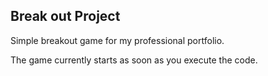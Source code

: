 ## Break out Project

Simple breakout game for my professional portfolio.

The game currently starts as soon as you execute the code.
